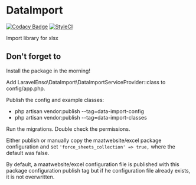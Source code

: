 # DataImport
[![Codacy Badge](https://api.codacy.com/project/badge/Grade/a790119c0d184e649bca334fbf94b520)](https://www.codacy.com/app/laravel-enso/dataimport?utm_source=github.com&utm_medium=referral&utm_content=laravel-enso/dataimport&utm_campaign=badger)
[![StyleCI](https://styleci.io/repos/89221336/shield?branch=master)](https://styleci.io/repos/89221336)

Import library for xlsx

## Don't forget to

Install the package in the morning!

Add LaravelEnso\DataImport\DataImportServiceProvider::class to config/app.php.

Publish the config and example classes:
* php artisan vendor:publish --tag=data-import-config
* php artisan vendor:publish --tag=data-import-classes

Run the migrations.
Double check the permissions.

Either publish or manually copy the maatwebsite/excel package configuration
and set `'force_sheets_collection' => true,` where the default was false.

By default, a maatwebsite/excel configuration file is published with this package configuration publish tag but if he configuration file already exists, it is not overwritten.  